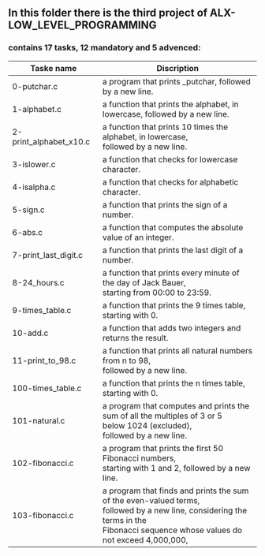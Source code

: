 ## In this folder there is the third project of ALX-LOW_LEVEL_PROGRAMMING
### contains 17 tasks, 12 mandatory and 5 advenced:


| Taske name             | Discription |
| ---------------------- | ----------- |
| 0-putchar.c            | a program that prints _putchar, followed by a new line. |
| 1-alphabet.c           | a function that prints the alphabet, in lowercase, followed by a new line. |
| 2-print_alphabet_x10.c | a function that prints 10 times the alphabet, in lowercase, <br />followed by a new line. |  
| 3-islower.c            | a function that checks for lowercase character.  |  
| 4-isalpha.c            | a function that checks for alphabetic character. |  
| 5-sign.c               | a function that prints the sign of a number.     |  
| 6-abs.c                | a function that computes the absolute value of an integer. |  
| 7-print_last_digit.c   | a function that prints the last digit of a number. | 
| 8-24_hours.c           | a function that prints every minute of the day of Jack Bauer, <br />starting from 00:00 to 23:59. |  
| 9-times_table.c        | a function that prints the 9 times table, starting with 0. |  
| 10-add.c               | a function that adds two integers and returns the result. |  
| 11-print_to_98.c       | a function that prints all natural numbers from n to 98, <br />followed by a new line. |  
| 100-times_table.c      | a function that prints the n times table, starting with 0. |  
| 101-natural.c          | a program that computes and prints the sum of all the multiples of 3 or 5 <br />below 1024 (excluded), <br />followed by a new line. |
| 102-fibonacci.c        | a program that prints the first 50 Fibonacci numbers, <br />starting with 1 and 2, followed by a new line. |
| 103-fibonacci.c        |a program that finds and prints the sum of the even-valued terms, <br />followed by a new line, considering the terms in the <br />Fibonacci sequence whose values do not exceed 4,000,000,|
